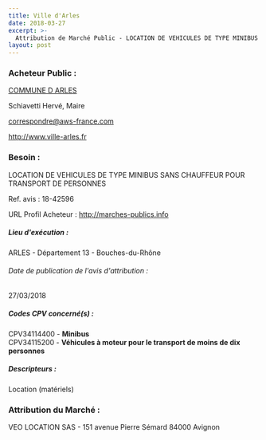 ```yaml
---
title: Ville d'Arles
date: 2018-03-27
excerpt: >-
  Attribution de Marché Public - LOCATION DE VEHICULES DE TYPE MINIBUS SANS CHAUFFEUR POUR TRANSPORT DE PERSONNES
layout: post
---
```


### Acheteur Public : 
<a href="/acheteur-32/siren-211300041"> COMMUNE D ARLES</a><br/>

Schiavetti Hervé, Maire

correspondre@aws-france.com


http://www.ville-arles.fr
### Besoin :

LOCATION DE VEHICULES DE TYPE MINIBUS SANS CHAUFFEUR POUR TRANSPORT DE PERSONNES

Ref. avis : 18-42596

URL Profil Acheteur : http://marches-publics.info

##### Lieu d'exécution :

ARLES - Département 13 - Bouches-du-Rhône

###### Date de publication de l'avis d'attribution : 
27/03/2018

##### Codes CPV concerné(s) :
CPV34114400 - **Minibus** <br/>
CPV34115200 - **Véhicules à moteur pour le transport de moins de dix personnes** <br/>

##### Descripteurs :
Location (matériels) <br/>

### Attribution du Marché :
VEO LOCATION SAS - 151 avenue Pierre Sémard 84000 Avignon <br/>
